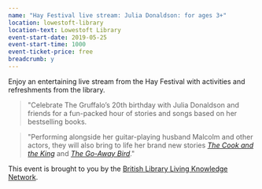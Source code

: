 ```yaml
---
name: "Hay Festival live stream: Julia Donaldson: for ages 3+"
location: lowestoft-library
location-text: Lowestoft Library
event-start-date: 2019-05-25
event-start-time: 1000
event-ticket-price: free
breadcrumb: y
---
```


Enjoy an entertaining live stream from the Hay Festival with activities and refreshments from the library.

> "Celebrate The Gruffalo’s 20th birthday with Julia Donaldson and friends for a fun-packed hour of stories and songs based on her bestselling books.

> "Performing alongside her guitar-playing husband Malcolm and other actors, they will also bring to life her brand new stories [<cite>The Cook and the King</cite>](https://suffolk.spydus.co.uk/cgi-bin/spydus.exe/ENQ/OPAC/BIBENQ?BRN=2503101) and [<cite>The Go-Away Bird</cite>](https://suffolk.spydus.co.uk/cgi-bin/spydus.exe/ENQ/OPAC/BIBENQ?BRN=2523383)."

This event is brought to you by the [British Library Living Knowledge Network](https://www.bl.uk/living-knowledge-network).
